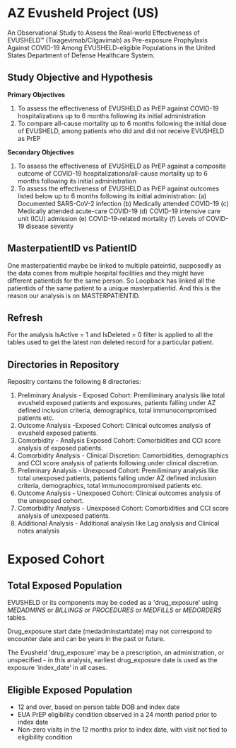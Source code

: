 # AZ Evusheld Project (US)

An Observational Study to Assess the Real-world Effectiveness of EVUSHELD™ (Tixagevimab/Cilgavimab) as Pre-exposure Prophylaxis Against COVID-19 Among EVUSHELD-eligible Populations in the United States Department of Defense Healthcare System. 

## Study Objective and Hypothesis

**Primary Objectives**

1. To assess the effectiveness of EVUSHELD as PrEP against COVID-19 hospitalizations up to 6 months following its initial administration
2. To compare all-cause mortality up to 6 months following the initial dose of EVUSHELD, among patients who did and did not receive EVUSHELD as PrEP

**Secondary Objectives**

1. To assess the effectiveness of EVUSHELD as PrEP against a composite outcome of COVID-19 hospitalizations/all-cause mortality up to 6 months following its initial administration
2. To assess the effectiveness of EVUSHELD as PrEP against outcomes listed below up to 6 months following its initial administration:
     (a) Documented SARS-CoV-2 infection
     (b) Medically attended COVID-19
     (c) Medically attended acute-care COVID-19
     (d) COVID-19 intensive care unit (ICU) admission
     (e) COVID-19-related mortality
     (f) Levels of COVID-19 disease severity


## MasterpatientID vs PatientID

One masterpatientid maybe be linked to multiple pateintid, supposedly as the data comes from multiple hospital facilities and they might have different patientids for the same person. So Loopback has linked all the patientids of the same patient to a unique masterpatientid. And this is the reason our analysis is on MASTERPATIENTID.

## Refresh
For the analysis IsActive = 1 and IsDeleted = 0 filter is applied to all the tables used to get the latest non deleted record for a particular patient.
 
## Directories in Repository
Repositry contains the following 8 directories:

1. Preliminary Analysis - Exposed Cohort: Premiliminary analysis like total evusheld exposed patients and exposures, patients falling under AZ defined inclusion                                                 criteria, demographics, total immunocompromised patients etc. 
2.  Outcome Analysis -Exposed Cohort: Clinical outcomes analysis of evusheld exposed patients.
3.  Comorbidity - Analysis Exposed Cohort: Comorbidities and CCI score analysis of exposed patients.
4.  Comorbidity Analysis - Clinical Discretion: Comorbidities, demographics and CCI score analysis of patients following under clinical discretion.
5.  Preliminary Analysis - Unexposed Cohort: Premiliminary analysis like total unexposed patients, patients falling under AZ defined inclusion                                                                      criteria, demographics, total immunocompromised patients etc.
6.  Outcome Analysis - Unexposed Cohort: Clinical outcomes analysis of the unexposed cohort.
7.  Comorbidity Analysis - Unexposed Cohort: Comorbidities and CCI score analysis of unexposed patients.
8.  Additional Analysis - Additional analysis like Lag analysis and Clinical notes analysis


# Exposed Cohort

## Total Exposed Population
EVUSHELD or its components may be coded as a 'drug_exposure' using _MEDADMINS_ or _BILLINGS_ or _PROCEDURES_ or _MEDFILLS_ or _MEDORDERS_ tables.

Drug_exposure start date (medadminstartdate) may not correspond to encounter date and can be years in the past or future.

The Evusheld 'drug_exposure' may be a prescription, an administration, or unspecified - in this analysis, earliest drug_exposure date is used as the exposure 'index_date' in all cases.

## Eligible Exposed Population
* 12 and over, based on person table DOB and index date
* EUA PrEP eligibility condition observed in a 24 month period prior to index date
* Non-zero visits in the 12 months prior to index date, with visit not tied to eligibility condition
